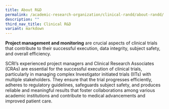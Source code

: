 ```yaml
---
title: About R&D
permalink: /academic-research-organization/clinical-randd/about-randd/
description: ""
third_nav_title: Clinical R&D
variant: markdown
---
```

**Project management and monitoring** are crucial aspects of clinical trials that contribute to their successful execution, data integrity, subject safety, and overall efficiency.

SCRI’s experienced project managers and Clinical Research Associates (CRAs) are essential for the successful execution of clinical trials, particularly in managing complex Investigator initiated trials (IITs) with multiple stakeholders. They ensure that the trial progresses efficiently, adheres to regulatory guidelines, safeguards subject safety, and produces reliable and meaningful results that foster collaborations among various academic institutions and contribute to medical advancements and improved patient care.
